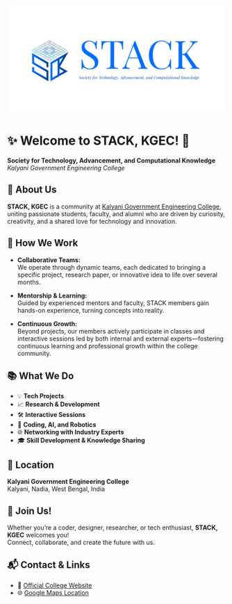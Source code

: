 ![STACK Banner](stack-banner.png)

# ✨ Welcome to **STACK, KGEC**! 🚀

**Society for Technology, Advancement, and Computational Knowledge**  
*Kalyani Government Engineering College*

## 🌟 About Us

**STACK, KGEC** is a community at [Kalyani Government Engineering College](https://www.google.com/maps?q=Kalyani+Government+Engineering+College), uniting passionate students, faculty, and alumni who are driven by curiosity, creativity, and a shared love for technology and innovation.

## 🤝 How We Work

- **Collaborative Teams:**  
  We operate through dynamic teams, each dedicated to bringing a specific project, research paper, or innovative idea to life over several months.

- **Mentorship & Learning:**  
  Guided by experienced mentors and faculty, STACK members gain hands-on experience, turning concepts into reality.

- **Continuous Growth:**  
  Beyond projects, our members actively participate in classes and interactive sessions led by both internal and external experts—fostering continuous learning and professional growth within the college community.

## 📚 What We Do

- 💡 **Tech Projects**
- 📈 **Research & Development**
- 🛠️ **Interactive Sessions**
- 🤖 **Coding, AI, and Robotics**
- 🌐 **Networking with Industry Experts**
- 🎓 **Skill Development & Knowledge Sharing**

## 📍 Location

**Kalyani Government Engineering College**  
Kalyani, Nadia, West Bengal, India

## 🚀 Join Us!

Whether you’re a coder, designer, researcher, or tech enthusiast, **STACK, KGEC** welcomes you!  
Connect, collaborate, and create the future with us.

## 📬 Contact & Links

- 📧 [Official College Website](https://www.kgec.edu.in)
- 🌐 [Google Maps Location](https://www.google.com/maps?q=Kalyani+Government+Engineering+College)
